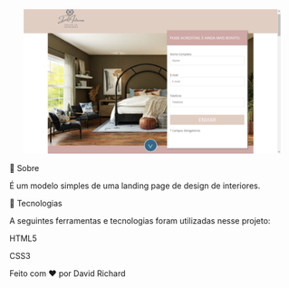 <div align="center" id="top"> 
  <img style="width:90%;" src="imagens/Readme/img-readme.png" alt="img-" />
</div>

🎯 Sobre
   <br>
   
 É um modelo simples de uma landing page de design de interiores. 
   <br>

🚀 Tecnologias
   <br>

A seguintes ferramentas e tecnologias foram utilizadas nesse projeto:

HTML5

CSS3

Feito com ❤️ por David Richard